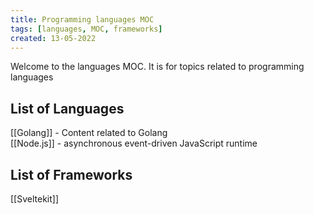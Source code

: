 ```yaml
---
title: Programming languages MOC
tags: [languages, MOC, frameworks]
created: 13-05-2022
---
```

Welcome to the languages MOC. It is for topics related to programming languages

## List of Languages
[[Golang]] - Content related to Golang  
[[Node.js]] - asynchronous event-driven JavaScript runtime  

## List of Frameworks
[[Sveltekit]]
